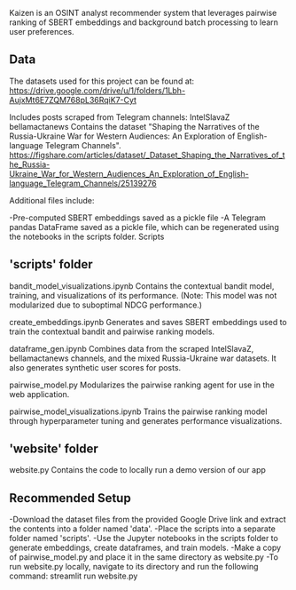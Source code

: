 Kaizen is an OSINT analyst recommender system that leverages pairwise ranking of SBERT embeddings and background batch processing to learn user preferences.

Data
-------------------------
The datasets used for this project can be found at:
https://drive.google.com/drive/u/1/folders/1Lbh-AujxMt6E7ZQM768pL36RqiK7-Cyt

Includes posts scraped from Telegram channels:
IntelSlavaZ
bellamactanews
Contains the dataset "Shaping the Narratives of the Russia-Ukraine War for Western Audiences: An Exploration of English-language Telegram Channels".
https://figshare.com/articles/dataset/_Dataset_Shaping_the_Narratives_of_the_Russia-Ukraine_War_for_Western_Audiences_An_Exploration_of_English-language_Telegram_Channels/25139276

Additional files include:

-Pre-computed SBERT embeddings saved as a pickle file
-A Telegram pandas DataFrame saved as a pickle file, which can be regenerated using the notebooks in the scripts folder.
Scripts

'scripts' folder
-------------------------
bandit_model_visualizations.ipynb
Contains the contextual bandit model, training, and visualizations of its performance. (Note: This model was not modularized due to suboptimal NDCG performance.)

create_embeddings.ipynb
Generates and saves SBERT embeddings used to train the contextual bandit and pairwise ranking models.

dataframe_gen.ipynb
Combines data from the scraped IntelSlavaZ, bellamactanews channels, and the mixed Russia-Ukraine war datasets. It also generates synthetic user scores for posts.

pairwise_model.py
Modularizes the pairwise ranking agent for use in the web application.

pairwise_model_visualizations.ipynb
Trains the pairwise ranking model through hyperparameter tuning and generates performance visualizations.

'website' folder
-------------------------
website.py
Contains the code to locally run a demo version of our app

Recommended Setup
-------------------------
-Download the dataset files from the provided Google Drive link and extract the contents into a folder named 'data'.
-Place the scripts into a separate folder named 'scripts'.
-Use the Jupyter notebooks in the scripts folder to generate embeddings, create dataframes, and train models.
-Make a copy of pairwise_model.py and place it in the same directory as website.py
-To run website.py locally, navigate to its directory and run the following command: streamlit run website.py 
      
